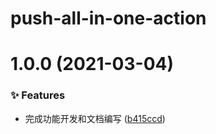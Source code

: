 # push-all-in-one-action

# 1.0.0 (2021-03-04)


### ✨ Features

* 完成功能开发和文档编写 ([b415ccd](https://github.com/CaoMeiYouRen/push-all-in-one-action/commit/b415ccd))
